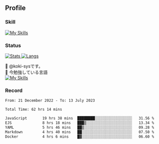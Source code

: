 ## Profile
### Skill
[![My Skills](https://skillicons.dev/icons?i=html,css,javascript,php,java,nodejs,react,bootstrap,docker,laravel,git,github,githubactions,materialui&theme=dark)](https://skillicons.dev)<br>
### Status
[![Stats](https://github-readme-stats.vercel.app/api?username=koki-sys&count_private=true&show_icons=true)
![Langs](https://github-readme-stats.vercel.app/api/top-langs/?username=koki-sys&layout=compact)](https://github.com/koki-sys)

👋 @koki-sysです。<br/>
🌱 今勉強している言語<br/>
[![My Skills](https://skillicons.dev/icons?i=typescript,react,golang&theme=dark)](https://skillicons.dev)


<!---
koki-sys/koki-sys is a ✨ special ✨ repository because its `README.md` (this file) appears on your GitHub profile.
You can click the Preview link to take a look at your changes.
--->

### Record
<!--START_SECTION:waka-->

```txt
From: 21 December 2022 - To: 13 July 2023

Total Time: 62 hrs 14 mins

JavaScript       19 hrs 38 mins  ████████░░░░░░░░░░░░░░░░░   31.56 %
EJS              8 hrs 18 mins   ███▒░░░░░░░░░░░░░░░░░░░░░   13.34 %
YAML             5 hrs 46 mins   ██▒░░░░░░░░░░░░░░░░░░░░░░   09.28 %
Markdown         4 hrs 40 mins   ██░░░░░░░░░░░░░░░░░░░░░░░   07.50 %
Docker           4 hrs 6 mins    █▓░░░░░░░░░░░░░░░░░░░░░░░   06.60 %
```

<!--END_SECTION:waka-->
